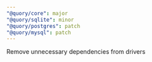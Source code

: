```yaml
---
"@quory/core": major
"@quory/sqlite": minor
"@quory/postgres": patch
"@quory/mysql": patch
---
```


Remove unnecessary dependencies from drivers

